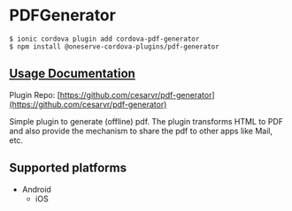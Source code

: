 # PDFGenerator

```
$ ionic cordova plugin add cordova-pdf-generator
$ npm install @oneserve-cordova-plugins/pdf-generator
```

## [Usage Documentation](https://oneserve.gitbook.io/oneserve-cordova-plugins/plugins/pdf-generator/)

Plugin Repo: [https://github.com/cesarvr/pdf-generator](https://github.com/cesarvr/pdf-generator)

Simple plugin to generate (offline) pdf. The plugin transforms HTML to PDF and also provide the mechanism to share the pdf to other apps like Mail, etc.

## Supported platforms

- Android
  - iOS
  


